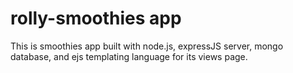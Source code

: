 # rolly-smoothies app
This is smoothies app built with node.js, expressJS server, mongo database, and ejs templating language for its views page.
